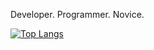 <div style="background-image: url('path/to/your/image.jpg'); background-repeat: no-repeat; background-size: cover; background-position: center center;">

Developer.    Programmer.   Novice.

[![Top Langs](https://github-readme-stats-git-masterrstaa-rickstaa.vercel.app/api/top-langs/?username=3rdTimeCoder&theme=dracula)](https://github.com/3rdTimeCode/github-readme-stats)
